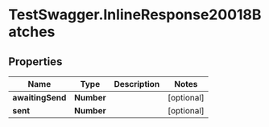 # TestSwagger.InlineResponse20018Batches

## Properties

Name | Type | Description | Notes
------------ | ------------- | ------------- | -------------
**awaitingSend** | **Number** |  | [optional] 
**sent** | **Number** |  | [optional] 


